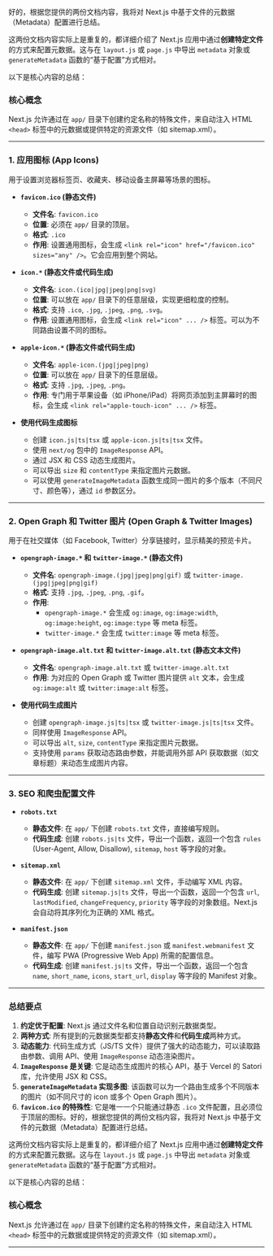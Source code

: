 好的，根据您提供的两份文档内容，我将对 Next.js 中基于文件的元数据（Metadata）配置进行总结。

这两份文档内容实际上是重复的，都详细介绍了 Next.js 应用中通过**创建特定文件**的方式来配置元数据。这与在 `layout.js` 或 `page.js` 中导出 `metadata` 对象或 `generateMetadata` 函数的“基于配置”方式相对。

以下是核心内容的总结：

### **核心概念**

Next.js 允许通过在 `app/` 目录下创建约定名称的特殊文件，来自动注入 HTML `<head>` 标签中的元数据或提供特定的资源文件（如 sitemap.xml）。

---

### **1. 应用图标 (App Icons)**

用于设置浏览器标签页、收藏夹、移动设备主屏幕等场景的图标。

- **`favicon.ico` (静态文件)**

  - **文件名**: `favicon.ico`
  - **位置**: 必须在 `app/` 目录的顶层。
  - **格式**: `.ico`
  - **作用**: 设置通用图标，会生成 `<link rel="icon" href="/favicon.ico" sizes="any" />`。它会应用到整个网站。

- **`icon.*` (静态文件或代码生成)**

  - **文件名**: `icon.(ico|jpg|jpeg|png|svg)`
  - **位置**: 可以放在 `app/` 目录下的任意层级，实现更细粒度的控制。
  - **格式**: 支持 `.ico`, `.jpg`, `.jpeg`, `.png`, `.svg`。
  - **作用**: 设置通用图标，会生成 `<link rel="icon" ... />` 标签。可以为不同路由设置不同的图标。

- **`apple-icon.*` (静态文件或代码生成)**

  - **文件名**: `apple-icon.(jpg|jpeg|png)`
  - **位置**: 可以放在 `app/` 目录下的任意层级。
  - **格式**: 支持 `.jpg`, `.jpeg`, `.png`。
  - **作用**: 专门用于苹果设备（如 iPhone/iPad）将网页添加到主屏幕时的图标，会生成 `<link rel="apple-touch-icon" ... />` 标签。

- **使用代码生成图标**
  - 创建 `icon.js|ts|tsx` 或 `apple-icon.js|ts|tsx` 文件。
  - 使用 `next/og` 包中的 `ImageResponse` API。
  - 通过 JSX 和 CSS 动态生成图片。
  - 可以导出 `size` 和 `contentType` 来指定图片元数据。
  - 可以使用 `generateImageMetadata` 函数生成同一图片的多个版本（不同尺寸、颜色等），通过 `id` 参数区分。

---

### **2. Open Graph 和 Twitter 图片 (Open Graph & Twitter Images)**

用于在社交媒体（如 Facebook, Twitter）分享链接时，显示精美的预览卡片。

- **`opengraph-image.*` 和 `twitter-image.*` (静态文件)**

  - **文件名**: `opengraph-image.(jpg|jpeg|png|gif)` 或 `twitter-image.(jpg|jpeg|png|gif)`
  - **格式**: 支持 `.jpg`, `.jpeg`, `.png`, `.gif`。
  - **作用**:
    - `opengraph-image.*` 会生成 `og:image`, `og:image:width`, `og:image:height`, `og:image:type` 等 meta 标签。
    - `twitter-image.*` 会生成 `twitter:image` 等 meta 标签。

- **`opengraph-image.alt.txt` 和 `twitter-image.alt.txt` (静态文本文件)**

  - **文件名**: `opengraph-image.alt.txt` 或 `twitter-image.alt.txt`
  - **作用**: 为对应的 Open Graph 或 Twitter 图片提供 `alt` 文本，会生成 `og:image:alt` 或 `twitter:image:alt` 标签。

- **使用代码生成图片**
  - 创建 `opengraph-image.js|ts|tsx` 或 `twitter-image.js|ts|tsx` 文件。
  - 同样使用 `ImageResponse` API。
  - 可以导出 `alt`, `size`, `contentType` 来指定图片元数据。
  - 支持使用 `params` 获取动态路由参数，并能调用外部 API 获取数据（如文章标题）来动态生成图片内容。

---

### **3. SEO 和爬虫配置文件**

- **`robots.txt`**

  - **静态文件**: 在 `app/` 下创建 `robots.txt` 文件，直接编写规则。
  - **代码生成**: 创建 `robots.js|ts` 文件，导出一个函数，返回一个包含 `rules` (User-Agent, Allow, Disallow), `sitemap`, `host` 等字段的对象。

- **`sitemap.xml`**

  - **静态文件**: 在 `app/` 下创建 `sitemap.xml` 文件，手动编写 XML 内容。
  - **代码生成**: 创建 `sitemap.js|ts` 文件，导出一个函数，返回一个包含 `url`, `lastModified`, `changeFrequency`, `priority` 等字段的对象数组。Next.js 会自动将其序列化为正确的 XML 格式。

- **`manifest.json`**
  - **静态文件**: 在 `app/` 下创建 `manifest.json` 或 `manifest.webmanifest` 文件，编写 PWA (Progressive Web App) 所需的配置信息。
  - **代码生成**: 创建 `manifest.js|ts` 文件，导出一个函数，返回一个包含 `name`, `short_name`, `icons`, `start_url`, `display` 等字段的 Manifest 对象。

---

### **总结要点**

1.  **约定优于配置**: Next.js 通过文件名和位置自动识别元数据类型。
2.  **两种方式**: 所有提到的元数据类型都支持**静态文件**和**代码生成**两种方式。
3.  **动态能力**: 代码生成方式（JS/TS 文件）提供了强大的动态能力，可以读取路由参数、调用 API、使用 `ImageResponse` 动态渲染图片。
4.  **`ImageResponse` 是关键**: 它是动态生成图片的核心 API，基于 Vercel 的 Satori 库，允许使用 JSX 和 CSS。
5.  **`generateImageMetadata` 实现多图**: 该函数可以为一个路由生成多个不同版本的图片（如不同尺寸的 icon 或多个 Open Graph 图片）。
6.  **`favicon.ico` 的特殊性**: 它是唯一一个只能通过静态 `.ico` 文件配置，且必须位于顶层的图标。好的，根据您提供的两份文档内容，我将对 Next.js 中基于文件的元数据（Metadata）配置进行总结。

这两份文档内容实际上是重复的，都详细介绍了 Next.js 应用中通过**创建特定文件**的方式来配置元数据。这与在 `layout.js` 或 `page.js` 中导出 `metadata` 对象或 `generateMetadata` 函数的“基于配置”方式相对。

以下是核心内容的总结：

### **核心概念**

Next.js 允许通过在 `app/` 目录下创建约定名称的特殊文件，来自动注入 HTML `<head>` 标签中的元数据或提供特定的资源文件（如 sitemap.xml）。

---
